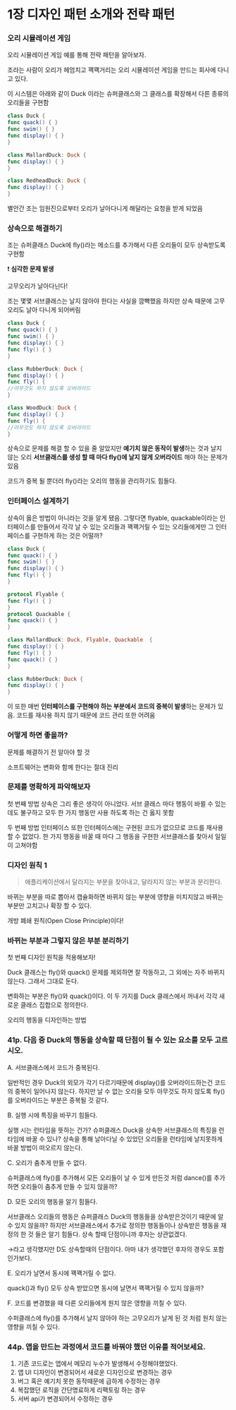 # 1장 디자인 패턴 소개와 전략 패턴

### 오리 시뮬레이션 게임

오리 시뮬레이션 게임 예를 통해 전략 패턴을 알아보자.

조라는 사람이 오리가 헤엄치고 꽥꽥거리는 오리 시뮬레이션 게임을 만드는 회사에 다니고 있다.

이 시스템은 아래와 같이 Duck 이라는 슈퍼클래스와 그 클래스를 확장해서 다른 종류의 오리들을 구현함

```swift
class Duck {
func quack() { }
func swim() { }
func display() { }
}

class MallardDuck: Duck {
func display() { }
}

class RedheadDuck: Duck {
func display() { }
}
```

별안간 조는 임원진으로부터 오리가 날아다니게 해달라는 요청을 받게 되었음



### 상속으로 해결하기

조는 슈퍼클래스 Duck에 fly()라는 메소드를 추가해서 다른 오리들이 모두 상속받도록 구현함

❗ **심각한 문제 발생**

고무오리가 날아다닌다!

조는 몇몇 서브클래스는 날지 않아야 한다는 사실을 깜빡했음 하지만 상속 때문에 고무오리도 날아 다니게 되어버림

```swift
class Duck {
func quack() { }
func swim() { }
func display() { }
func fly() { }
}

class RubberDuck: Duck {
func display() { }
func fly() {
//아무것도 하지 않도록 오버라이드
}

class WoodDuck: Duck {
func display() { }
func fly() {
//아무것도 하지 않도록 오버라이드
}
```

상속으로 문제를 해결 할 수 있을 줄 알았지만 **예기치 않은 동작이 발생**하는 것과 날지 않는 오리 **서브클래스를 생성 할 때 마다 fly()에 날지 않게 오버라이드** 해야 하는 문제가 있음

코드가 중복 될 뿐더러 fly()라는 오리의 행동을 관리하기도 힘들다.



### 인터페이스 설계하기

상속이 옳은 방법이 아니라는 것을 알게 됐음. 그렇다면 flyable, quackable이라는 인터페이스를 만들어서 각각 날 수 있는 오리들과 꽥꽥거릴 수 있는 오리들에게만 그 인터페이스를 구현하게 하는 것은 어떨까?

```swift
class Duck {
func quack() { }
func swim() { }
func display() { }
func fly() { }
}

protocol Flyable {
func fly() { }
}
protocol Quackable {
func quack() { }
}

class MallardDuck: Duck, Flyable, Quackable  {
func display() { }
func fly() { }
func quack() { }
}

class RubberDuck: Duck {
func display() { }
}
```

이 또한 매번 **인터페이스를 구현해야 하는 부분에서 코드의 중복이 발생**하는 문제가 있음. 코드를 재사용 하지 않기 때문에 코드 관리 또한 어려움



### 어떻게 하면 좋을까?

문제를 해결하기 전 알아야 할 것

소프트웨어는 변화와 함께 한다는 절대 진리



### 문제를 명확하게 파악해보자

첫 번째 방법 상속은 그리 좋은 생각이 아니었다. 서브 클래스 마다 행동이 바뀔 수 있는데도 불구하고 모두 한 가지 행동만 사용 하도록 하는 건 옳지 못함

두 번째 방법 인터페이스 또한 인터페이스에는 구현된 코드가 없으므로 코드를 재사용 할 수 없었다. 한 가지 행동을 바꿀 때 마다 그 행동을 구현한 서브클래스를 찾아서 일일이 고쳐야함



### 디자인 원칙 1

> 애플리케이션에서 달라지는 부분을 찾아내고, 달라지지 않는 부분과 분리한다.


바뀌는 부분을 따로 뽑아서 캡슐화하면 바뀌지 않는 부분에 영향을 미치지않고 바뀌는 부분만 고치고나 확장 할 수 있다.

개방 폐쇄 원칙(Open Close Principle)이다!



### 바뀌는 부분과 그렇지 않은 부분 분리하기

첫 번째 디자인 원칙을 적용해보자!

Duck 클래스는 fly()와 quack() 문제를 제외하면 잘 작동하고, 그 외에는 자주 바뀌지 않는다. 그래서 그대로 둔다.

변화하는 부분은 fly()와 quack()이다. 이 두 가지를 Duck 클래스에서 꺼내서 각각 새로운 클래스 집합으로 정의한다.

오리의 행동을 디자인하는 방법



### 41p. 다음 중 Duck의 행동을 상속할 때 단점이 될 수 있는 요소를 모두 고르시오.

A. 서브클래스에서 코드가 중복된다.

일반적인 경우 Duck의 외모가 각기 다르기때문에 display()를 오버라이드하는건 코드의 중복이 일어나지 않는다. 하지만 날 수 없는 오리들 모두 아무것도 하지 않도록 fly()를 오버라이드는 부분은 중복될 것 같다.

B. 실행 시에 특징을 바꾸기 힘들다.

실행 시는 런타임을 뜻하는 건가? 슈퍼클래스 Duck을 상속한 서브클래스의 특징을 런타임에 바꿀 수 있나? 상속을 통해 날아다닐 수 있었던 오리들을 런타임에 날지못하게 바꿀 방법이 떠오르지 않는다.

C. 오리가 춤추게 만들 수 없다.

슈퍼클래스에 fly()를 추가해서 모든 오리들이 날 수 있게 만든것 처럼 dance()를 추가하면 오리들이 춤추게 만들 수 있지 않을까?

D. 모든 오리의 행동을 알기 힘들다.

서브클래스 오리들의 행동은 슈퍼클래스 Duck의 행동들을 상속받은것이기 때문에 알 수 있지 않을까? 하지만 서브클래스에서 추가로 정의한 행동들이나 상속받은 행동을 재정의 한 것 들은 알기 힘들다. 상속 할때 단점이니까 후자는 상관없겠다.

→라고 생각했지만 D도 상속할때의 단점이다. 아마 내가 생각했던 후자의 경우도 포함인가보다.

E. 오리가 날면서 동시에 꽥꽥거릴 수 없다.

quack()과 fly() 모두 상속 받았으면 동시에 날면서 꽥꽥거릴 수 있지 않을까?

F. 코드를 변경했을 때 다른 오리들에게 원치 않은 영향을 끼칠 수 있다.

수퍼클래스에 fly()를 추가해서 날지 않아야 하는 고무오리가 날게 된 것 처럼 원치 않는 영향을 끼칠 수 있다.



### 44p. 앱을 만드는 과정에서 코드를 바꿔야 했던 이유를 적어보세요.

1. 기존 코드로는 앱에서 메모리 누수가 발생해서 수정해야했었다.
2. 앱 UI 디자인이 변경되어서 새로운 디자인으로 변경하는 경우
3. 버그 혹은 예기치 못한 동작때문에 급하게 수정하는 경우
4. 복잡했던 로직을 간단명료하게 리팩토링 하는 경우
5. 서버 api가 변경되어서 수정하는 경우